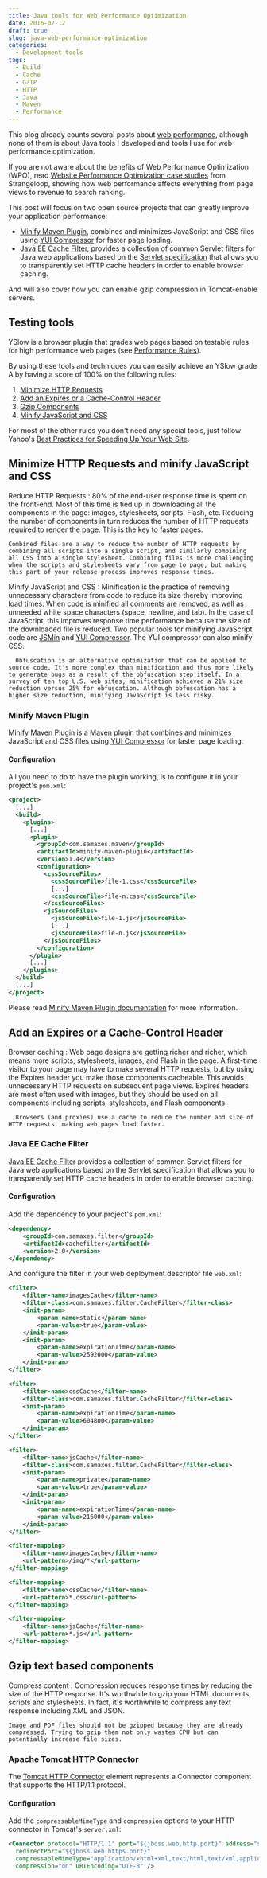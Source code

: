 ```yaml
---
title: Java tools for Web Performance Optimization
date: 2016-02-12
draft: true
slug: java-web-performance-optimization
categories:
  - Development tools
tags:
  - Build
  - Cache
  - GZIP
  - HTTP
  - Java
  - Maven
  - Performance
---
```


This blog already counts several posts about [web performance](/categories/performance), although none of them is about Java tools I developed and tools I use for web performance optimization.

If you are not aware about the benefits of Web Performance Optimization (WPO), read [Website Performance Optimization case studies](http://www.strangeloopnetworks.com/web-performance-optimization-hub/research-type/case-study/) from Strangeloop, showing how web performance affects everything from page views to revenue to search ranking.

This post will focus on two open source projects that can greatly improve your application performance:

* [Minify Maven Plugin](https://github.com/samaxes/minify-maven-plugin), combines and minimizes JavaScript and CSS files using [YUI Compressor](http://developer.yahoo.com/yui/compressor/) for faster page loading.
* [Java EE Cache Filter](https://github.com/samaxes/javaee-cache-filter), provides a collection of common Servlet filters for Java web applications based on the [Servlet specification](https://jcp.org/en/jsr/detail?id=315) that allows you to transparently set HTTP cache headers in order to enable browser caching.

And will also cover how you can enable gzip compression in Tomcat-enable servers.

<!--more-->

## Testing tools

YSlow is a browser plugin that grades web pages based on testable rules for high performance web pages (see [Performance Rules](http://developer.yahoo.com/yslow/help/index.html#guidelines)).

By using these tools and techniques you can easily achieve an YSlow grade A by having a score of 100% on the following rules:

1. [Minimize HTTP Requests](http://developer.yahoo.com/performance/rules.html#num_http)
2. [Add an Expires or a Cache-Control Header](http://developer.yahoo.com/performance/rules.html#expires)
3. [Gzip Components](http://developer.yahoo.com/performance/rules.html#gzip)
4. [Minify JavaScript and CSS](http://developer.yahoo.com/performance/rules.html#minify)

For most of the other rules you don't need any special tools, just follow Yahoo's [Best Practices for Speeding Up Your Web Site](http://developer.yahoo.com/performance/rules.html).

## Minimize HTTP Requests and minify JavaScript and CSS

Reduce HTTP Requests
: 80% of the end-user response time is spent on the front-end. Most of this time is tied up in downloading all the components in the page: images, stylesheets, scripts, Flash, etc. Reducing the number of components in turn reduces the number of HTTP requests required to render the page. This is the key to faster pages.

    Combined files are a way to reduce the number of HTTP requests by combining all scripts into a single script, and similarly combining all CSS into a single stylesheet. Combining files is more challenging when the scripts and stylesheets vary from page to page, but making this part of your release process improves response times.

Minify JavaScript and CSS
: Minification is the practice of removing unnecessary characters from code to reduce its size thereby improving load times. When code is minified all comments are removed, as well as unneeded white space characters (space, newline, and tab). In the case of JavaScript, this improves response time performance because the size of the downloaded file is reduced. Two popular tools for minifying JavaScript code are [JSMin](http://crockford.com/javascript/jsmin) and [YUI Compressor](http://developer.yahoo.com/yui/compressor/). The YUI compressor can also minify CSS.

	  Obfuscation is an alternative optimization that can be applied to source code. It's more complex than minification and thus more likely to generate bugs as a result of the obfuscation step itself. In a survey of ten top U.S. web sites, minification achieved a 21% size reduction versus 25% for obfuscation. Although obfuscation has a higher size reduction, minifying JavaScript is less risky.

### Minify Maven Plugin

[Minify Maven Plugin](https://github.com/samaxes/minify-maven-plugin) is a [Maven](http://maven.apache.org/) plugin that combines and minimizes JavaScript and CSS files using [YUI Compressor](http://developer.yahoo.com/yui/compressor/) for faster page loading.

#### Configuration

All you need to do to have the plugin working, is to configure it in your project's `pom.xml`:

```xml
<project>
  [...]
  <build>
    <plugins>
      [...]
      <plugin>
        <groupId>com.samaxes.maven</groupId>
        <artifactId>minify-maven-plugin</artifactId>
        <version>1.4</version>
        <configuration>
          <cssSourceFiles>
            <cssSourceFile>file-1.css</cssSourceFile>
            [...]
            <cssSourceFile>file-n.css</cssSourceFile>
          </cssSourceFiles>
          <jsSourceFiles>
            <jsSourceFile>file-1.js</jsSourceFile>
            [...]
            <jsSourceFile>file-n.js</jsSourceFile>
          </jsSourceFiles>
        </configuration>
      </plugin>
      [...]
    </plugins>
  </build>
  [...]
</project>
```

Please read [Minify Maven Plugin documentation](http://samaxes.github.com/minify-maven-plugin) for more information.

## Add an Expires or a Cache-Control Header

Browser caching
: Web page designs are getting richer and richer, which means more scripts, stylesheets, images, and Flash in the page. A first-time visitor to your page may have to make several HTTP requests, but by using the Expires header you make those components cacheable. This avoids unnecessary HTTP requests on subsequent page views. Expires headers are most often used with images, but they should be used on all components including scripts, stylesheets, and Flash components.

	  Browsers (and proxies) use a cache to reduce the number and size of HTTP requests, making web pages load faster.

### Java EE Cache Filter

[Java EE Cache Filter](https://github.com/samaxes/javaee-cache-filter) provides a collection of common Servlet filters for Java web applications based on the Servlet specification that allows you to transparently set HTTP cache headers in order to enable browser caching.

#### Configuration

Add the dependency to your project's `pom.xml`:

```xml
<dependency>
    <groupId>com.samaxes.filter</groupId>
    <artifactId>cachefilter</artifactId>
    <version>2.0</version>
</dependency>
```

And configure the filter in your web deployment descriptor file `web.xml`:

```xml
<filter>
    <filter-name>imagesCache</filter-name>
    <filter-class>com.samaxes.filter.CacheFilter</filter-class>
    <init-param>
        <param-name>static</param-name>
        <param-value>true</param-value>
    </init-param>
    <init-param>
        <param-name>expirationTime</param-name>
        <param-value>2592000</param-value>
    </init-param>
</filter>

<filter>
    <filter-name>cssCache</filter-name>
    <filter-class>com.samaxes.filter.CacheFilter</filter-class>
    <init-param>
        <param-name>expirationTime</param-name>
        <param-value>604800</param-value>
    </init-param>
</filter>

<filter>
    <filter-name>jsCache</filter-name>
    <filter-class>com.samaxes.filter.CacheFilter</filter-class>
    <init-param>
        <param-name>private</param-name>
        <param-value>true</param-value>
    </init-param>
    <init-param>
        <param-name>expirationTime</param-name>
        <param-value>216000</param-value>
    </init-param>
</filter>

<filter-mapping>
    <filter-name>imagesCache</filter-name>
    <url-pattern>/img/*</url-pattern>
</filter-mapping>

<filter-mapping>
    <filter-name>cssCache</filter-name>
    <url-pattern>*.css</url-pattern>
</filter-mapping>

<filter-mapping>
    <filter-name>jsCache</filter-name>
    <url-pattern>*.js</url-pattern>
</filter-mapping>
```

## Gzip text based components

Compress content
: Compression reduces response times by reducing the size of the HTTP response.
	It's worthwhile to gzip your HTML documents, scripts and stylesheets. In fact, it's worthwhile to compress any text response including XML and JSON.

    Image and PDF files should not be gzipped because they are already compressed. Trying to gzip them not only wastes CPU but can potentially increase file sizes.

### Apache Tomcat HTTP Connector

The [Tomcat HTTP Connector](http://tomcat.apache.org/tomcat-7.0-doc/config/http.html) element represents a Connector component that supports the HTTP/1.1 protocol.

#### Configuration

Add the `compressableMimeType` and `compression` options to your HTTP connector in Tomcat's `server.xml`:

```xml
<Connector protocol="HTTP/1.1" port="${jboss.web.http.port}" address="${jboss.bind.address}"
  redirectPort="${jboss.web.https.port}"
  compressableMimeType="application/xhtml+xml,text/html,text/xml,application/xml,text/plain,text/css,text/javascript,application/javascript"
  compression="on" URIEncoding="UTF-8" />
```
